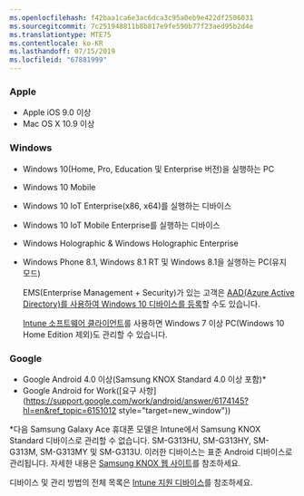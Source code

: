 ```yaml
---
ms.openlocfilehash: f42baa1ca6e3ac6dca3c95a0eb9e422df2506031
ms.sourcegitcommit: 7c251948811b8b817e9fe590b77f23aed95b2d4e
ms.translationtype: MTE75
ms.contentlocale: ko-KR
ms.lasthandoff: 07/15/2019
ms.locfileid: "67881999"
---
```

### <a name="apple"></a>Apple
- Apple iOS 9.0 이상
- Mac OS X 10.9 이상

### <a name="windows"></a>Windows
- Windows 10(Home, Pro, Education 및 Enterprise 버전)을 실행하는 PC
- Windows 10 Mobile
- Windows 10 IoT Enterprise(x86, x64)를 실행하는 디바이스
- Windows 10 IoT Mobile Enterprise를 실행하는 디바이스
- Windows Holographic &amp; Windows Holographic Enterprise
- Windows Phone 8.1, Windows 8.1 RT 및 Windows 8.1을 실행하는 PC(유지 모드)

  EMS(Enterprise Management + Security)가 있는 고객은 [AAD(Azure Active Directory)를 사용하여 Windows 10 디바이스를 등록](/intune-classic/deploy-use/set-up-windows-device-management-with-microsoft-intune#azure-active-directory-enrollment)할 수도 있습니다.

  [Intune 소프트웨어 클라이언트](/intune-classic/deploy-use/manage-windows-pcs-with-microsoft-intune)를 사용하면 Windows 7 이상 PC(Windows 10 Home Edition 제외)도 관리할 수 있습니다.

### <a name="google"></a>Google
- Google Android 4.0 이상(Samsung KNOX Standard 4.0 이상 포함)*
- Google Android for Work([요구 사항](https://support.google.com/work/android/answer/6174145?hl=en&ref_topic=6151012 style="target=new_window"))

*다음 Samsung Galaxy Ace 휴대폰 모델은 Intune에서 Samsung KNOX Standard 디바이스로 관리할 수 없습니다. SM-G313HU, SM-G313HY, SM-G313M, SM-G313MY 및 SM-G313U. 이러한 디바이스는 표준 Android 디바이스로 관리됩니다. 자세한 내용은 [Samsung KNOX 웹 사이트](https://www.samsungknox.com/en)를 참조하세요.

디바이스 및 관리 방법의 전체 목록은 [Intune 지원 디바이스](/intune/supported-devices-browsers#intune-supported-devices)를 참조하세요.
